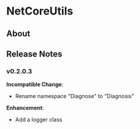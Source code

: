 # NetCoreUtils

## About

## Release Notes

### v0.2.0.3

**Incompatible Change**:

- Rename namespace "Diagnose" to "Diagnosis"

**Enhancement**:

- Add a logger class
